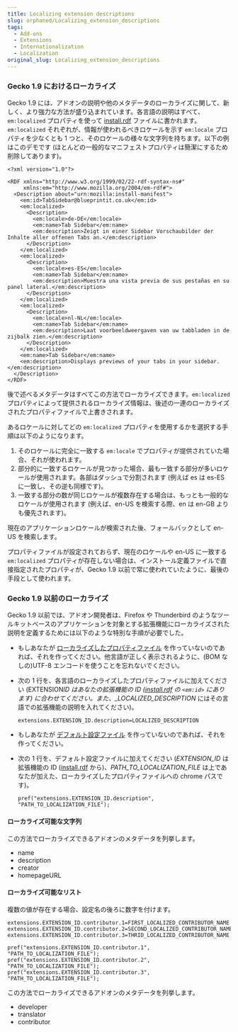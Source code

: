 ```yaml
---
title: Localizing extension descriptions
slug: orphaned/Localizing_extension_descriptions
tags:
  - Add-ons
  - Extensions
  - Internationalization
  - Localization
original_slug: Localizing_extension_descriptions
---
```

### Gecko 1.9 におけるローカライズ

Gecko 1.9 には、アドオンの説明や他のメタデータのローカライズに関して、新しく、より強力な方法が盛り込まれています。各言語の説明はすべて、`em:localized` プロパティを使って [install.rdf](/ja/Install_Manifests) ファイルに書かれます。`em:localized` それぞれが、情報が使われるべきロケールを示す `em:locale` プロパティを少なくとも 1 つと、そのロケールの様々な文字列を持ちます。以下の例はこのデモです (ほとんどの一般的なマニフェストプロパティは簡潔にするため削除してあります)。

    <?xml version="1.0"?>

    <RDF xmlns="http://www.w3.org/1999/02/22-rdf-syntax-ns#"
         xmlns:em="http://www.mozilla.org/2004/em-rdf#">
      <Description about="urn:mozilla:install-manifest">
        <em:id>TabSidebar@blueprintit.co.uk</em:id>
        <em:localized>
          <Description>
            <em:locale>de-DE</em:locale>
            <em:name>Tab Sidebar</em:name>
            <em:description>Zeigt in einer Sidebar Vorschaubilder der Inhalte aller offenen Tabs an.</em:description>
          </Description>
        </em:localized>
        <em:localized>
          <Description>
            <em:locale>es-ES</em:locale>
            <em:name>Tab Sidebar</em:name>
            <em:description>Muestra una vista previa de sus pestañas en su panel lateral.</em:description>
          </Description>
        </em:localized>
        <em:localized>
          <Description>
            <em:locale>nl-NL</em:locale>
            <em:name>Tab Sidebar</em:name>
            <em:description>Laat voorbeeldweergaven van uw tabbladen in de zijbalk zien.</em:description>
          </Description>
        </em:localized>
        <em:name>Tab Sidebar</em:name>
        <em:description>Displays previews of your tabs in your sidebar.</em:description>
      </Description>
    </RDF>

後で述べるメタデータはすべてこの方法でローカライズできます。`em:localized` プロパティによって提供されるローカライズ情報は、後述の一連のローカライズされたプロパティファイルで上書きされます。

あるロケールに対してどの `em:localized` プロパティを使用するかを選択する手順は以下のようになります。

1.  そのロケールに完全に一致する `em:locale` でプロパティが提供されていた場合、それが使われます。
2.  部分的に一致するロケールが見つかった場合、最も一致する部分が多いロケールが使用されます。各部はダッシュで分割されます (例えば es は es-ES に一致し、その逆も同様です)。
3.  一致する部分の数が同じロケールが複数存在する場合は、もっとも一般的なロケールが使用されます (例えば、en-US を検索する際、en は en-GB よりも優先されます)。

現在のアプリケーションロケールが検索された後、フォールバックとして en-US を検索します。

プロパティファイルが設定されておらず、現在のロケールや en-US に一致する `em:localized` プロパティが存在しない場合は、インストール定義ファイルで直接指定されたプロパティが、Gecko 1.9 以前で常に使われていたように、最後の手段として使われます。

### Gecko 1.9 以前のローカライズ

Gecko 1.9 以前では、アドオン開発者は、Firefox や Thunderbird のようなツールキットベースのアプリケーションを対象とする拡張機能にローカライズされた説明を定義するためには以下のような特別な手順が必要でした。

- もしあなたが [ローカライズしたプロパティファイル](/ja/Localizing_an_extension#Localizing_strings_in_JavaScript_code) を作っていないのであれば、それを作ってください。他言語が正しく表示されるように、(BOM なしの)UTF-8 エンコードを使うことを忘れないでください。
- 次の 1 行を、各言語のローカライズしたプロパティファイルに加えてください (EXTENSION*ID はあなたの拡張機能の ID ([install.rdf](/ja/Install_Manifests) の `<em:id>` にあります) に合わせてください。また、\_LOCALIZED_DESCRIPTION* にはその言語での拡張機能の説明を入れてください)。

      extensions.EXTENSION_ID.description=LOCALIZED_DESCRIPTION

- もしあなたが [デフォルト設定ファイル](/ja/Building_an_Extension#Defaults_Files) を作っていないのであれば、それを作ってください。
- 次の 1 行を、デフォルト設定ファイルに加えてください (_EXTENSION_ID_ は拡張機能の ID ([install.rdf](/ja/Install_Manifests) から)、_PATH_TO_LOCALIZATION_FILE_ は上であなたが加えた、ローカライズしたプロパティファイルへの chrome パスです)。

      pref("extensions.EXTENSION_ID.description", "PATH_TO_LOCALIZATION_FILE");

#### ローカライズ可能な文字列

この方法でローカライズできるアドオンのメタデータを列挙します。

- name
- description
- creator
- homepageURL

#### ローカライズ可能なリスト

複数の値が存在する場合、設定名の後ろに数字を付けます。

    extensions.EXTENSION_ID.contributor.1=FIRST_LOCALIZED_CONTRIBUTOR_NAME
    extensions.EXTENSION_ID.contributor.2=SECOND_LOCALIZED_CONTRIBUTOR_NAME
    extensions.EXTENSION_ID.contributor.3=THRID_LOCALIZED_CONTRIBUTOR_NAME

    pref("extensions.EXTENSION_ID.contributor.1", "PATH_TO_LOCALIZATION_FILE");
    pref("extensions.EXTENSION_ID.contributor.2", "PATH_TO_LOCALIZATION_FILE");
    pref("extensions.EXTENSION_ID.contributor.3", "PATH_TO_LOCALIZATION_FILE");

この方法でローカライズできるアドオンのメタデータを列挙します。

- developer
- translator
- contributor
